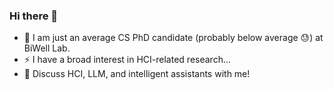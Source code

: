 ### Hi there 👋
- 🌱 I am just an average CS PhD candidate (probably below average 😓) at BiWell Lab.
- ⚡ I have a broad interest in HCI-related research...
- 💬 Discuss HCI, LLM, and intelligent assistants with me!

<!--
**MinhuiLIANG/MinhuiLIANG** is a ✨ _special_ ✨ repository because its `README.md` (this file) appears on your GitHub profile.

Here are some ideas to get you started:

- 🔭 I’m currently working on ...
- 🌱 I’m currently learning ...
- 👯 I’m looking to collaborate on ...
- 🤔 I’m looking for help with ...
- 💬 Ask me about ...
- 📫 How to reach me: ...
- 😄 Pronouns: ...
- ⚡ Fun fact: ...
-->
